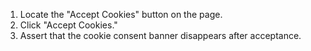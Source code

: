 1. Locate the "Accept Cookies" button on the page.
2. Click "Accept Cookies."
3. Assert that the cookie consent banner disappears after acceptance.